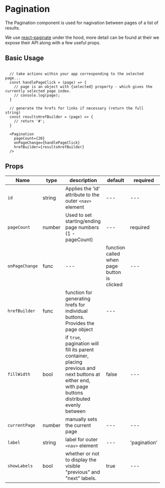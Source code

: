 
# Pagination
The Pagination component is used for nagivation between pages of a list of results.

We use [react-paginate](https://github.com/AdeleD/react-paginate) under the hood, more detail can be found at their we expose their API along with a few useful props.

## Basic Usage

```

  // take actions within your app corresponding to the selected page...
  const handlePageClick = (page) => {
    // page is an object with {selected} property - which gives the currently selected page index.
    // console.log(page);
  }

  // generate the hrefs for links if necessary (return the full string)
  const resultsHrefBuilder = (page) => {
    // return '#';
  }

  <Pagination
    pageCount={20}
    onPageChange={handlePageClick}
    hrefBuilder={resultsHrefBuilder}
  />
```

## Props

Name | type | description | default | required
--- | --- | --- | --- | ---
  `id` | string | Applies the 'id' attribute to the outer `<nav>` element | --- | ---
  `pageCount`| number | Used to set starting/ending page numbers (1 - pageCount) | --- | required
  `onPageChange` | func | --- | function called when page button is clicked | ---
  `hrefBuilder` | func | function for generating hrefs for individual buttons. Provides the page object  | ---
  `fillWidth` | bool | if `true`, pagination will fill its parent container, placing previous and next buttons at either end, with page buttons distributed evenly between | false | ---
  `currentPage` | number | manually sets the current page | --- | ---
  `label` | string | label for outer `<nav>` element | --- | 'pagination' | ---
  `showLabels` | bool | whether or not to display the visible "previous" and "next" labels. | true | ---

 